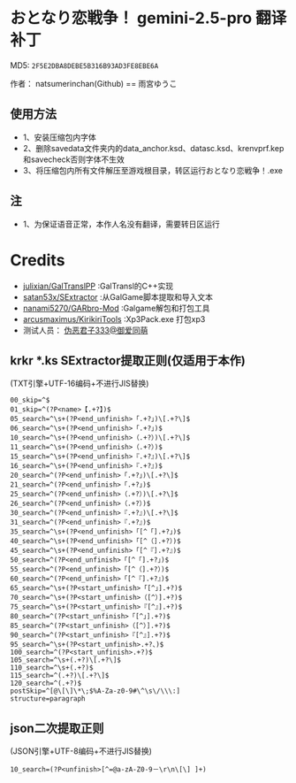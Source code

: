 # おとなり恋戦争！ gemini-2.5-pro 翻译补丁

MD5: `2F5E2DBA8DEBE5B316B93AD3FE8EBE6A`

作者： natsumerinchan(Github) == 雨宮ゆうこ

## 使用方法
- 1、安装压缩包内字体
- 2、删除savedata文件夹内的data_anchor.ksd、datasc.ksd、krenvprf.kep和savecheck否则字体不生效
- 3、将压缩包内所有文件解压至游戏根目录，转区运行おとなり恋戦争！.exe

## 注
- 1、为保证语音正常，本作人名没有翻译，需要转日区运行

# Credits

- [julixian/GalTranslPP](https://github.com/julixian/GalTranslPP.git) :GalTransl的C++实现
- [satan53x/SExtractor](https://github.com/satan53x/SExtractor.git) :从GalGame脚本提取和导入文本
- [nanami5270/GARbro-Mod](https://github.com/nanami5270/GARbro-Mod.git) :Galgame解包和打包工具
- [arcusmaximus/KirikiriTools](https://github.com/arcusmaximus/KirikiriTools.git) :Xp3Pack.exe 打包xp3
- 测试人员： [伪恶君子333@御爱同萌](https://www.ai2.moe/profile/9569-伪恶君子333/)

## krkr *.ks SExtractor提取正则(仅适用于本作)
(TXT引擎+UTF-16编码+不进行JIS替换)
```
00_skip=^$
01_skip=^(?P<name>【.+?】)$
05_search=^\s+(?P<end_unfinish>「.+?」)\[.+?\]$
06_search=^\s+(?P<end_unfinish>「.+?」)$
10_search=^\s+(?P<end_unfinish>（.+?）)\[.+?\]$
11_search=^\s+(?P<end_unfinish>（.+?）)$
15_search=^\s+(?P<end_unfinish>『.+?』)\[.+?\]$
16_search=^\s+(?P<end_unfinish>『.+?』)$
20_search=^(?P<end_unfinish>「.+?」)\[.+?\]$
21_search=^(?P<end_unfinish>「.+?」)$
25_search=^(?P<end_unfinish>（.+?）)\[.+?\]$
26_search=^(?P<end_unfinish>（.+?）)$
30_search=^(?P<end_unfinish>『.+?』)\[.+?\]$
31_search=^(?P<end_unfinish>『.+?』)$
35_search=^\s+(?P<end_unfinish>「[^「].+?」)$
40_search=^\s+(?P<end_unfinish>「[^（].+?）)$
45_search=^\s+(?P<end_unfinish>「[^『].+?』)$
50_search=^(?P<end_unfinish>「[^「].+?」)$
55_search=^(?P<end_unfinish>「[^（].+?）)$
60_search=^(?P<end_unfinish>「[^『].+?』)$
65_search=^\s+(?P<start_unfinish>「[^」].+?)$
70_search=^\s+(?P<start_unfinish>（[^）].+?)$
75_search=^\s+(?P<start_unfinish>『[^』].+?)$
80_search=^(?P<start_unfinish>「[^」].+?)$
85_search=^(?P<start_unfinish>（[^）].+?)$
90_search=^(?P<start_unfinish>『[^』].+?)$
95_search=^\s+(?P<start_unfinish>.+?、)$
100_search=^(?P<start_unfinish>.+?)$
105_search=^\s+(.+?)\[.+?\]$
110_search=^\s+(.+?)$
115_search=^(.+?)\[.+?\]$
120_search=^(.+?)$
postSkip=^[@\[\]\*\;$%A-Za-z0-9#\^\s\/\\\:]
structure=paragraph
```

## json二次提取正则
(JSON引擎+UTF-8编码+不进行JIS替换)
```
10_search=(?P<unfinish>[^=@a-zA-Z0-9－\r\n\[\] ]+)
```
